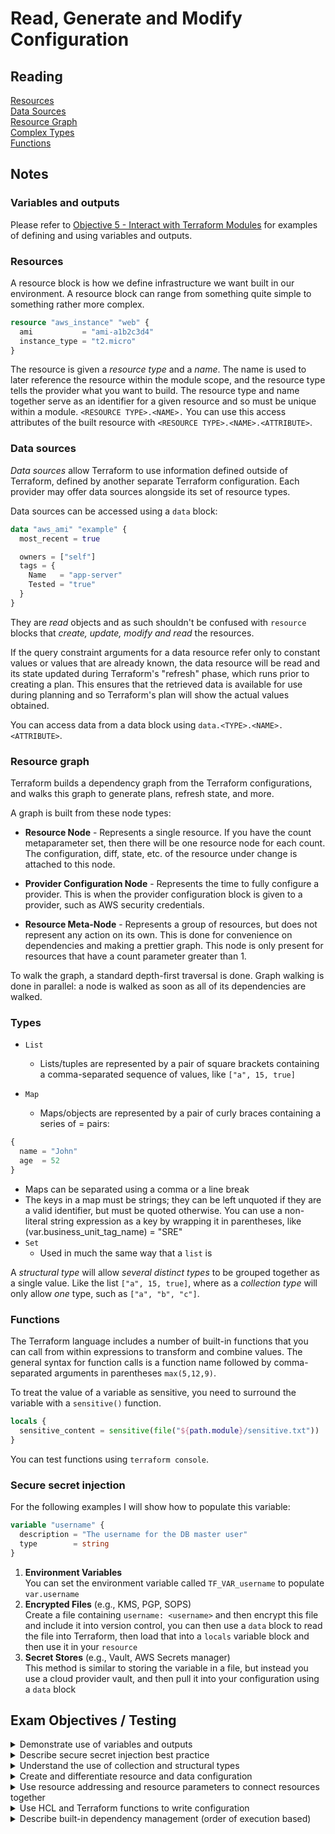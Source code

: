 # Read, Generate and Modify Configuration

## Reading

[Resources](https://developer.hashicorp.com/terraform/language/v1.1.x/resources)  
[Data Sources](https://developer.hashicorp.com/terraform/language/v1.1.x/data-sources)  
[Resource Graph](https://developer.hashicorp.com/terraform/internals/v1.1.x/graph)  
[Complex Types](https://developer.hashicorp.com/terraform/language/v1.1.x/expressions/type-constraints#complex-types)  
[Functions](https://developer.hashicorp.com/terraform/language/v1.1.x/functions)  

## Notes

### **Variables and outputs**

Please refer to [Objective 5 - Interact with Terraform Modules](../5-%20Interact%20with%20Terraform%20Modules/5-notes.md) for examples of defining and using variables and outputs.

### **Resources**

A resource block is how we define infrastructure we want built in our environment. A resource block can range from something quite simple to something rather more complex.

```terraform
resource "aws_instance" "web" {
  ami           = "ami-a1b2c3d4"
  instance_type = "t2.micro"
}
```

The resource is given a *resource type* and a *name*. The name is used to later reference the resource within the module scope, and the resource type tells the provider what you want to build. The resource type and name together serve as an identifier for a given resource and so must be unique within a module. `<RESOURCE TYPE>.<NAME>.` You can use this access attributes of the built resource with `<RESOURCE TYPE>.<NAME>.<ATTRIBUTE>`.

### **Data sources**

*Data sources* allow Terraform to use information defined outside of Terraform, defined by another separate Terraform configuration. Each provider may offer data sources alongside its set of resource types.

Data sources can be accessed using a `data` block:

```terraform
data "aws_ami" "example" {
  most_recent = true

  owners = ["self"]
  tags = {
    Name   = "app-server"
    Tested = "true"
  }
}
```

They are *read* objects and as such shouldn't be confused with `resource` blocks that *create, update, modify and read* the resources.

If the query constraint arguments for a data resource refer only to constant values or values that are already known, the data resource will be read and its state updated during Terraform's "refresh" phase, which runs prior to creating a plan. This ensures that the retrieved data is available for use during planning and so Terraform's plan will show the actual values obtained.

You can access data from a data block using `data.<TYPE>.<NAME>.<ATTRIBUTE>`.

### **Resource graph**

Terraform builds a dependency graph from the Terraform configurations, and walks this graph to generate plans, refresh state, and more.

A graph is built from these node types:

- **Resource Node** - Represents a single resource. If you have the count metaparameter set, then there will be one resource node for each count. The configuration, diff, state, etc. of the resource under change is attached to this node.

- **Provider Configuration Node** - Represents the time to fully configure a provider. This is when the provider configuration block is given to a provider, such as AWS security credentials.

- **Resource Meta-Node** - Represents a group of resources, but does not represent any action on its own. This is done for convenience on dependencies and making a prettier graph. This node is only present for resources that have a count parameter greater than 1.

To walk the graph, a standard depth-first traversal is done. Graph walking is done in parallel: a node is walked as soon as all of its dependencies are walked.

### **Types**

- `List`
  - Lists/tuples are represented by a pair of square brackets containing a comma-separated sequence of values, like `["a", 15, true]`

- `Map`
  - Maps/objects are represented by a pair of curly braces containing a series of <KEY> = <VALUE> pairs:
```terraform
{
  name = "John"
  age  = 52
}
```
  - Maps can be separated using a comma or a line break
  - The keys in a map must be strings; they can be left unquoted if they are a valid identifier, but must be quoted otherwise. You can use a non-literal string expression as a key by wrapping it in parentheses, like (var.business_unit_tag_name) = "SRE"
- `Set`
  - Used in much the same way that a `list` is

A *structural type* will allow *several distinct types* to be grouped together as a single value. Like the list `["a", 15, true]`, where as a *collection type* will only allow *one* type, such as `["a", "b", "c"]`. 


### **Functions**

The Terraform language includes a number of built-in functions that you can call from within expressions to transform and combine values. The general syntax for function calls is a function name followed by comma-separated arguments in parentheses `max(5,12,9)`.

To treat the value of a variable as sensitive, you need to surround the variable with a `sensitive()` function.

```terraform
locals {
  sensitive_content = sensitive(file("${path.module}/sensitive.txt"))
}
```

You can test functions using `terraform console`.

### **Secure secret injection**

For the following examples I will show how to populate this variable:
```terraform
variable "username" {
  description = "The username for the DB master user"
  type        = string
}
```

1) **Environment Variables**  
You can set the environment variable called `TF_VAR_username` to populate `var.username`
1) **Encrypted Files** (e.g., KMS, PGP, SOPS)  
Create a file containing `username: <username>` and then encrypt this file and include it into version control, you can then use a `data` block to read the file into Terraform, then load that into a `locals` variable block and then use it in your `resource` 
1) **Secret Stores** (e.g., Vault, AWS Secrets manager)  
This method is similar to storing the variable in a file, but instead you use a cloud provider vault, and then pull it into your configuration using a `data` block

## Exam Objectives / Testing

<details>
<summary>Demonstrate use of variables and outputs</summary>

Please refer to [Objective 5 - Interact with Terraform Modules](../5-%20Interact%20with%20Terraform%20Modules/5-notes.md) for examples of defining and using variables and outputs.
</details>

<details>
<summary>Describe secure secret injection best practice</summary>

- Leave the variable name undefined and use one of the following processes to populate it
- There's three ways to populate secret values
  - Environment variables
  - Encrypted files
  - Secret stores
</details>

<details>
<summary>Understand the use of collection and structural types</summary>

- A *structural type* will allow *several distinct types* to be grouped together as a single value. Like the list `["a", 15, true]`
- A *collection type* will only allow *one* type, such as `["a", "b", "c"]`

</details>

<details>
<summary>Create and differentiate resource and data configuration</summary>

- A `resource` is used to modify your infrastructure in your `provider`, whereas a `data` block is for read-only data
- Defining a `resource` block
```terraform
resource "aws_instance" "web" {
  ami           = "ami-a1b2c3d4"
  instance_type = "t2.micro"
}
```
- Defining a `data` block
```terraform
data "aws_ami" "example" {
  most_recent = true

  owners = ["self"]
  tags = {
    Name   = "app-server"
    Tested = "true"
  }
}
```
</details>

<details>
<summary>Use resource addressing and resource parameters to connect resources together</summary>

- The `resource` is given a *resource type* and a *name*
- The resource type and name together serve as an identifier for a given resource and so must be unique within a module
- You can use `<RESOURCE TYPE>.<NAME>.<ATTRIBUTE>` to access attributes from a resource, this can then be used to populate arguments in other resources
</details>

<details>
<summary>Use HCL and Terraform functions to write configuration</summary>

- Terraform includes a number of built-in functions
- The general syntax for function calls is function name followed by comma-separated arguments in parentheses `max(5,12,9)`
- You can test functions using `terraform console`
</details>

<details>
<summary>Describe built-in dependency management (order of execution based)</summary>

- Terraform builds a dependency graph from configuration and walks this graph to perform its functions
- The walking of the graph is done with depth-first traversal and is done in parallel
- The graph is built from these node types
  - Resource Node
  - Provider Configuration Node
  - Resource Meta-Node
</details>
